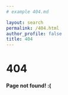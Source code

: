 ```yaml
---
# example 404.md

layout: search
permalink: /404.html
author_profile: false
title: 404
---
```

# 404
#### Page not found! :(
